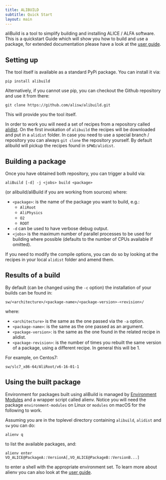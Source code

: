 ```yaml
---
title: ALIBUILD
subtitle: Quick Start
layout: main
---
```


aliBuild is a tool to simplify building and installing ALICE / ALFA
software. This is a quickstart Guide which will show you how to build
and use a package, for extended documentation please have a look at the
[user guide](user.html).

## Setting up

The tool itself is available as a standard PyPi package. You
can install it via:

    pip install alibuild

Alternatively, if you cannot use pip, you can checkout the Github repository and
use it from there:

    git clone https://github.com/alisw/alibuild.git

This will provide you the tool itself. 

In order to work you will need a set of recipes from a repository called
[alidist](https://github.com/alisw/alidist.git). On the first invokation of
`alibuild` the recipes will be downloaded and put in a `alidist` folder. 
In case you need to use a special branch / repository you can always `git clone` 
the repository yourself. By default alibuild will pickup the recipes found
in `$PWD/alidist`.

## Building a package

Once you have obtained both repository, you can trigger a build via:

    aliBuild [-d] -j <jobs> build <package>

(or alibuild/aliBuild if you are working from sources) where:

- `<package>`: is the name of the package you want to build, e.g.: 
  - `AliRoot`
  - `AliPhysics`
  - `O2`
  - `ROOT`
- `-d` can be used to have verbose debug output.
- `<jobs>` is the maximum number of parallel processes to be used for
  building where possible (defaults to the number of CPUs available if
  omitted).

If you need to modify the compile options, you can do so by looking at the
recipes in your local `alidist` folder and amend them.

## Results of a build

By default (can be changed using the `-c` option) the installation of your builds
can be found in:

    sw/<architecture>/<package-name>/<package-version>-<revision>/

where:

- `<architecture>` is the same as the one passed via the `-a` option.
- `<package-name>`: is the same as the one passed as an argument.
- `<package-version>`: is the same as the one found in the related recipe in alidist.
- `<package-revision>`: is the number of times you rebuilt the same version of
  a package, using a different recipe. In general this will be 1.

For example, on Centos7:

    sw/slc7_x86-64/AliRoot/v6-16-01-1

## Using the built package

Environment for packages built using aliBuild is managed by [Environment
Modules](http://modules.sourceforge.net) and a wrapper script called alienv.
Notice you will need the package `environment-modules` on Linux or `modules` on
macOS for the following to work.

Assuming you are in the toplevel directory containing `alibuild`, `alidist` and
`sw` you can do:

    alienv q

to list the available packages, and:

    alienv enter VO_ALICE@PackageA::VersionA[,VO_ALICE@PackageB::VersionB...]

to enter a shell with the appropriate environment set. To learn more about alienv you
can also look at the [user guide](user.html).
